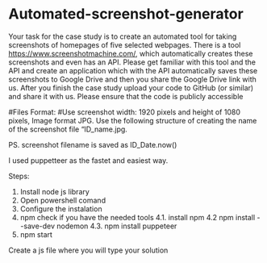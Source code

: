 # Automated-screenshot-generator

Your task for the case study is to create an automated tool for taking screenshots of homepages of five selected webpages. There is a tool https://www.screenshotmachine.com/, which automatically creates these screenshots and even has an API. Please get familiar with this tool and the API and create an application which with the API automatically saves these screenshots to Google Drive and then you share the Google Drive link with us. After you finish the case study upload your code to GitHub (or similar) and share it with us. Please ensure that the code is publicly accessible

#Files Format:
#Use screenshot width: 1920 pixels and height of 1080 pixels, Image format JPG. Use the following structure of creating the name of the screenshot file “ID_name.jpg. 



PS. screenshot filename is saved as ID_Date.now() 

I used puppetteer as the fastet and easiest way.

Steps:
  1. Install node js library
  2. Open powershell comand
  3. Configure the instalation
  4. npm check if you have the needed tools
    4.1. install npm
    4.2 npm  install --save-dev nodemon
    4.3. npm install puppeteer
  5.  npm start
  
  Create a js file where you will type your solution
  
  
